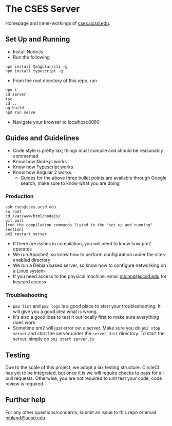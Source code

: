 # The CSES Server

Homepage and inner-workings of [cses.ucsd.edu](https://cses.ucsd.edu).

## Set Up and Running

- Install NodeJs.
- Run the following
```shell
npm install @angular/cli -g
npm install typescript -g
```
- From the root directory of this repo, run
```shell
npm i
cd server
tsc
cd ..
ng build
npm run serve
```
- Navigate your browser to localhost:8080

## Guides and Guidelines
- Code style is pretty lax; things must compile and should be reasonably
commented
- Know how Node.js works
- Know how Typescript works
- Know how Angular 2 works.
  - Guides for the above three bullet points are available through
  Google search; make sure to know what you are doing

### Production
```
ssh cses@cses.ucsd.edu
su root
cd /var/www/html/nodejs/
git pull
[run the compilation commands listed in the "set up and running" section]
pm2 restart server
```

- If there are issues in compilation, you will need to know how pm2 operates
- We run Apache2, so know how to perform configuration under the sites-enabled
directory
- We run a Debian based server, so know how to configure networking on a Linux
system
- If you need access to the physical machine, email mbland@ucsd.edu for keycard
access

### Troubleshooting
- `pm2 list` and `pm2 logs` is a good place to start your troubleshooting. It will give you a good idea what is wrong.
- It's also a good idea to test it out locally first to make sure everything does work
- Sometime pm2 will just error out a server. Make sure you do `pm2 stop server` and start the server under the `server_dist` directory. To start the server, simply do `pm2 start server.js`

## Testing

Due to the scale of this project, we adopt a lax testing structure. CircleCI has
yet to be integrated, but once it is we will require checks to pass for all pull
requests. Otherwise, you are not required to unit test your code; code review
is required.

## Further help

For any other questions/concerns, submit an issue to this repo or email
mbland@ucsd.edu.
